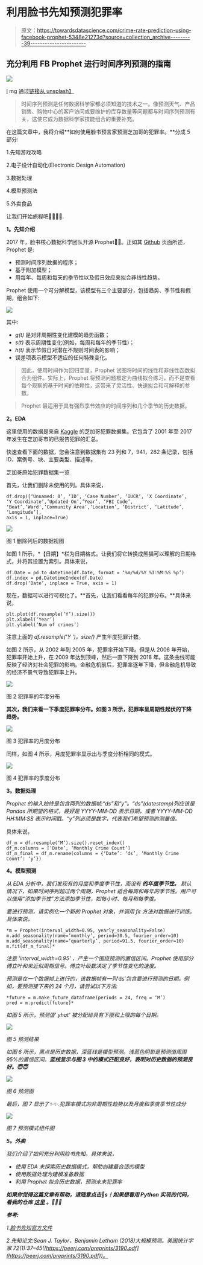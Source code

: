 # 利用脸书先知预测犯罪率

> 原文：<https://towardsdatascience.com/crime-rate-prediction-using-facebook-prophet-5348e21273d?source=collection_archive---------39----------------------->

## 充分利用 FB Prophet 进行时间序列预测的指南

![](img/b82bfeb81b477c21ad487f8264057a16.png)

[I](https://unsplash.com/photos/4dKy7d3lkKM) mg 通过[链接从 unsplash】](https://unsplash.com/photos/Q2-EQDwxFtw)

> 时间序列预测是任何数据科学家都必须知道的技术之一。像预测天气、产品销售、购物中心的客户访问或要维护的库存数量等问题都与时间序列预测有关，这使它成为数据科学家技能组合的重要补充。

在这篇文章中，我将介绍**如何使用脸书预言家预测芝加哥的犯罪率。**分成 5 部分:

1.先知游戏攻略

2.电子设计自动化(Electronic Design Automation)

3.数据处理

4.模型预测法

5.外卖食品

让我们开始旅程吧🏃‍♀️🏃‍♂️.

**1。先知介绍**

2017 年，脸书核心数据科学团队开源 Prophet🎉🎉。正如其 [Github](https://github.com/facebook/prophet) 页面所述，Prophet 是:

*   预测时间序列数据的程序；
*   基于附加模型；
*   用每年、每周和每天的季节性以及假日效应来拟合非线性趋势。

Prophet 使用一个可分解模型，该模型有三个主要部分，包括趋势、季节性和假期，组合如下:

![](img/fadded44149904c07cf0969de44a5638.png)

其中:

*   *g(t)* 是对非周期性变化建模的趋势函数；
*   *s(t)* 表示周期性变化(例如，每周和每年的季节性)；
*   *h(t)* 表示节假日对潜在不规则时间表的影响；
*   误差项表示模型不适应的任何特殊变化。

> 因此，使用时间作为回归变量，Prophet 试图将时间的线性和非线性函数拟合为组件。实际上，Prophet 将预测问题框定为曲线拟合练习，而不是查看每个观察的基于时间的依赖性，这带来了灵活性、快速拟合和可解释的参数。

> Prophet 最适用于具有强烈季节效应的时间序列和几个季节的历史数据。

**2。EDA**

这里使用的数据是来自 [Kaggle](https://www.kaggle.com/currie32/crimes-in-chicago) 的芝加哥犯罪数据集。它包含了 2001 年至 2017 年发生在芝加哥市的已报告犯罪的汇总。

快速查看下面的数据，您会注意到数据集有 23 列和 7，941，282 条记录，包括 ID、案例号、块、主要类型、描述等。

芝加哥原始犯罪数据集一览

首先，让我们删除未使用的列。具体来说，

```
df.drop([‘Unnamed: 0’, ‘ID’, ‘Case Number’, ‘IUCR’, ‘X Coordinate’,  ‘Y Coordinate’,’Updated On’,’Year’, ‘FBI Code’, ‘Beat’,’Ward’,’Community Area’,‘Location’, ‘District’, ‘Latitude’, ‘Longitude’],
axis = 1, inplace=True)
```

![](img/7cf5cceb55cff37814c93ba8fe2122bb.png)

图 1 删除列后的数据视图

如图 1 所示，*【日期】*栏为日期格式。让我们将它转换成熊猫可以理解的日期格式，并将其设置为索引。具体来说，

```
df.Date = pd.to_datetime(df.Date, format = ‘%m/%d/%Y %I:%M:%S %p’)
df.index = pd.DatetimeIndex(df.Date)
df.drop(‘Date’, inplace = True, axis = 1)
```

现在，数据可以进行可视化了。**首先，让我们看看每年的犯罪分布。**具体来说，

```
plt.plot(df.resample(‘Y’).size())
plt.xlabel(‘Year’)
plt.ylabel(‘Num of crimes’)
```

注意上面的 *df.resample('Y ')。size()* 产生年度犯罪计数。

如图 2 所示，从 2002 年到 2005 年，犯罪率开始下降。但是从 2006 年开始，犯罪率开始上升，在 2009 年达到顶峰，然后一直下降到 2018 年。这条曲线可能反映了经济对社会犯罪的影响。金融危机前后，犯罪率逐年下降，但金融危机导致的经济不景气导致犯罪率上升。

![](img/0308c1899e172e1e9eef9e4f9d1ff781.png)

图 2 犯罪率的年度分布

**其次，我们来看一下季度犯罪率分布。如图 3 所示，犯罪率呈周期性起伏的下降趋势。**

![](img/86bbd579546c6051c6dd4c8c81fc40f0.png)

图 3 犯罪率的月度分布

同样，如图 4 所示，月度犯罪率显示出与季度分析相同的模式。

![](img/639db28166d95a6be6cfa086c977f63f.png)

图 4 犯罪率的季度分布

**3。数据处理**

*Prophet 的输入始终是包含两列的数据帧:“ds”和“y”。“ds”(datestamp)列应该是 Pandas 所期望的格式，最好是 YYYY-MM-DD 表示日期，或者 YYYY-MM-DD HH:MM:SS 表示时间戳。“y”列必须是数字，代表我们希望预测的测量值。*

具体来说，

```
df_m = df.resample(‘M’).size().reset_index()
df_m.columns = [‘Date’, ‘Monthly Crime Count’]
df_m_final = df_m.rename(columns = {‘Date’: ‘ds’, ‘Monthly Crime Count’: ‘y’})
```

**4。模型预测**

*从 EDA 分析中，我们发现有***的月度和季度季节性，而没有* ***的年度季节性。*** *默认情况下，如果时间序列超过两个周期，Prophet 适合每周和每年的季节性。用户可以使用“添加季节性”方法添加季节性，如每小时、每月和每季度。**

*要进行预测，请实例化一个新的 Prophet 对象，并调用 fit 方法对数据进行训练。具体来说，*

```
*m = Prophet(interval_width=0.95, yearly_seasonality=False)
m.add_seasonality(name=’monthly’, period=30.5, fourier_order=10)
m.add_seasonality(name=’quarterly’, period=91.5, fourier_order=10)
m.fit(df_m_final)*
```

*注意 *'interval_width=0.95'* ，产生一个围绕预测的置信区间。Prophet 使用部分傅立叶和来近似周期信号。傅立叶级数决定了季节性变化的速度。*

*预测是在一个数据帧上进行的，该数据帧有一列*‘ds’*包含要进行预测的日期。例如，要预测接下来的 24 个月，请尝试以下方法:*

```
*future = m.make_future_dataframe(periods = 24, freq = ‘M’)
pred = m.predict(future)*
```

*如图 5 所示，预测值' *yhat'* 被分配给具有下限和上限的每个日期。*

*![](img/b7b753f619fd8614a1633bcc5f6d3df3.png)*

*图 5 预测结果*

*如图 6 所示，黑点是历史数据，深蓝线是模型预测。浅蓝色阴影是预测值周围 95%的置信区间。**蓝线显示与图 3 中的模式匹配良好，表明对历史数据的预测良好。😇😇***

*![](img/5068a2a65ede49259ee0f72f7502abc0.png)*

*图 6 预测图*

*最后，图 7 显示了✨✨.犯罪率模式的非周期性趋势以及月度和季度季节性成分*

*![](img/b848d2df61ad6e01d3acca5752a3a419.png)*

*图 7 预测模式组件图*

***5。外卖***

*我们介绍了如何充分利用脸书先知。具体来说，*

*   *使用 EDA 来探索历史数据模式，帮助创建最合适的模型*
*   *使用数据处理为建模准备数据*
*   *利用 Prophet 拟合历史数据，预测未来犯罪率*

***如果你觉得这篇文章有帮助，请随意点击👏s！如果想看用 Python 实现的代码，看我的仓库** [**这里**](https://github.com/luke4u/Time_Series_Forecasting/tree/main/Forecasting-FB-Prophet) **。🤞🤞🤞***

***参考:***

*1.[脸书先知官方文件](https://facebook.github.io/prophet/docs/quick_start.html)*

*2.先知论文:Sean J. Taylor，Benjamin Letham (2018)大规模预测。美国统计学家 72(1):37–45([https://peerj.com/preprints/3190.pdf](https://peerj.com/preprints/3190.pdf))。*